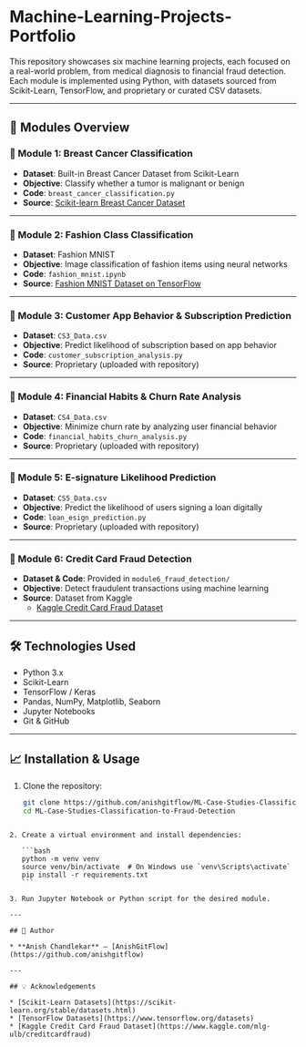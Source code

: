 # Machine-Learning-Projects-Portfolio

This repository showcases six machine learning projects, each focused on a real-world problem, from medical diagnosis to financial fraud detection. Each module is implemented using Python, with datasets sourced from Scikit-Learn, TensorFlow, and proprietary or curated CSV datasets.

---

## 📁 Modules Overview

### 📌 Module 1: Breast Cancer Classification
- **Dataset**: Built-in Breast Cancer Dataset from Scikit-Learn  
- **Objective**: Classify whether a tumor is malignant or benign  
- **Code**: `breast_cancer_classification.py`  
- **Source**: [Scikit-learn Breast Cancer Dataset](https://scikit-learn.org/stable/modules/generated/sklearn.datasets.load_breast_cancer.html)

---

### 📌 Module 2: Fashion Class Classification
- **Dataset**: Fashion MNIST  
- **Objective**: Image classification of fashion items using neural networks  
- **Code**: `fashion_mnist.ipynb`  
- **Source**: [Fashion MNIST Dataset on TensorFlow](https://www.tensorflow.org/datasets/catalog/fashion_mnist)

---

### 📌 Module 3: Customer App Behavior & Subscription Prediction
- **Dataset**: `CS3_Data.csv`  
- **Objective**: Predict likelihood of subscription based on app behavior  
- **Code**: `customer_subscription_analysis.py`  
- **Source**: Proprietary (uploaded with repository)

---

### 📌 Module 4: Financial Habits & Churn Rate Analysis
- **Dataset**: `CS4_Data.csv`  
- **Objective**: Minimize churn rate by analyzing user financial behavior  
- **Code**: `financial_habits_churn_analysis.py`  
- **Source**: Proprietary (uploaded with repository)

---

### 📌 Module 5: E-signature Likelihood Prediction
- **Dataset**: `CS5_Data.csv`  
- **Objective**: Predict the likelihood of users signing a loan digitally  
- **Code**: `loan_esign_prediction.py`  
- **Source**: Proprietary (uploaded with repository)

---

### 📌 Module 6: Credit Card Fraud Detection
- **Dataset & Code**: Provided in `module6_fraud_detection/`  
- **Objective**: Detect fraudulent transactions using machine learning  
- **Source**: Dataset from Kaggle  
  - [Kaggle Credit Card Fraud Dataset](https://www.kaggle.com/mlg-ulb/creditcardfraud)

---

## 🛠️ Technologies Used
- Python 3.x
- Scikit-Learn
- TensorFlow / Keras
- Pandas, NumPy, Matplotlib, Seaborn
- Jupyter Notebooks
- Git & GitHub

---

## 📈 Installation & Usage

1. Clone the repository:
   ```bash
   git clone https://github.com/anishgitflow/ML-Case-Studies-Classification-to-Fraud-Detection.git
   cd ML-Case-Studies-Classification-to-Fraud-Detection
````

2. Create a virtual environment and install dependencies:

   ```bash
   python -m venv venv
   source venv/bin/activate  # On Windows use `venv\Scripts\activate`
   pip install -r requirements.txt
   ```

3. Run Jupyter Notebook or Python script for the desired module.

---

## 👤 Author

* **Anish Chandlekar** – [AnishGitFlow](https://github.com/anishgitflow)

---

## 💡 Acknowledgements

* [Scikit-Learn Datasets](https://scikit-learn.org/stable/datasets.html)
* [TensorFlow Datasets](https://www.tensorflow.org/datasets)
* [Kaggle Credit Card Fraud Dataset](https://www.kaggle.com/mlg-ulb/creditcardfraud)
